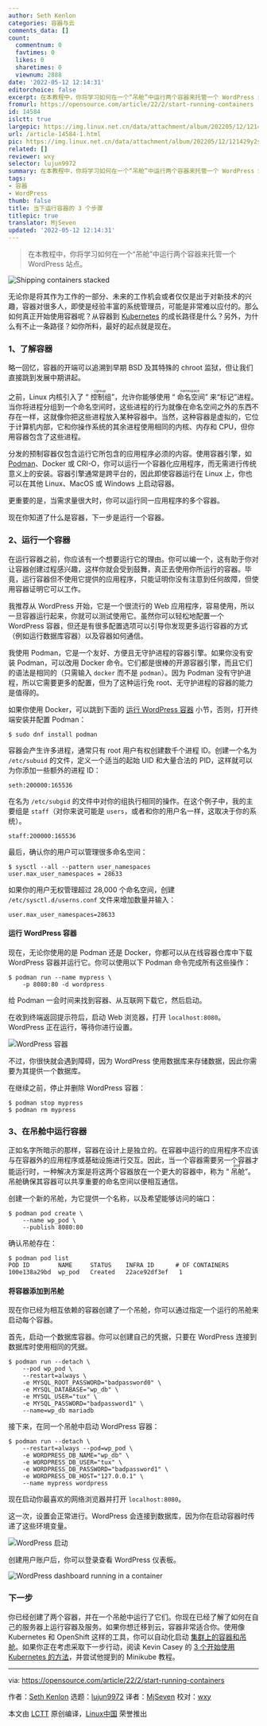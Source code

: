 ```yaml
---
author: Seth Kenlon
categories: 容器与云
comments_data: []
count:
  commentnum: 0
  favtimes: 0
  likes: 0
  sharetimes: 0
  viewnum: 2888
date: '2022-05-12 12:14:31'
editorchoice: false
excerpt: 在本教程中，你将学习如何在一个“吊舱”中运行两个容器来托管一个 WordPress 站点。
fromurl: https://opensource.com/article/22/2/start-running-containers
id: 14584
islctt: true
largepic: https://img.linux.net.cn/data/attachment/album/202205/12/121429y2s9v96rxxk2litk.jpg
url: /article-14584-1.html
pic: https://img.linux.net.cn/data/attachment/album/202205/12/121429y2s9v96rxxk2litk.jpg.thumb.jpg
related: []
reviewer: wxy
selector: lujun9972
summary: 在本教程中，你将学习如何在一个“吊舱”中运行两个容器来托管一个 WordPress 站点。
tags:
- 容器
- WordPress
thumb: false
title: 当下运行容器的 3 个步骤
titlepic: true
translator: MjSeven
updated: '2022-05-12 12:14:31'
---
```



> 
> 在本教程中，你将学习如何在一个“吊舱”中运行两个容器来托管一个 WordPress 站点。
> 
> 
> 


![](/data/attachment/album/202205/12/121429y2s9v96rxxk2litk.jpg "Shipping containers stacked")


无论你是将其作为工作的一部分、未来的工作机会或者仅仅是出于对新技术的兴趣，容器对很多人，即使是经验丰富的系统管理员，可能是非常难以应付的。那么如何真正开始使用容器呢？从容器到 [Kubernetes](https://opensource.com/tags/kubernetes) 的成长路径是什么？另外，为什么有不止一条路径？如你所料，最好的起点就是现在。


### 1、了解容器


略一回忆，容器的开端可以追溯到早期 BSD 及其特殊的 chroot 监狱，但让我们直接跳到发展中期讲起。


之前，Linux 内核引入了 “<ruby> 控制组 <rt>  cgroup </rt></ruby>”，允许你能够使用 “<ruby> 命名空间 <rt>  namespace </rt></ruby>” 来“标记”进程。当你将进程分组到一个命名空间时，这些进程的行为就像在命名空间之外的东西不存在一样，这就像你把这些进程放入某种容器中。当然，这种容器是虚拟的，它位于计算机内部，它和你操作系统的其余进程使用相同的内核、内存和 CPU，但你用容器包含了这些进程。


分发的预制容器仅包含运行它所包含的应用程序必须的内容。使用容器引擎，如 [Podman](https://www.redhat.com/sysadmin/podman-guides-2020)、Docker 或 CRI-O，你可以运行一个容器化应用程序，而无需进行传统意义上的安装。容器引擎通常是跨平台的，因此即使容器运行在 Linux 上，你也可以在其他 Linux、MacOS 或 Windows 上启动容器。


更重要的是，当需求量很大时，你可以运行同一应用程序的多个容器。


现在你知道了什么是容器，下一步是运行一个容器。


### 2、运行一个容器


在运行容器之前，你应该有一个想要运行它的理由。你可以编一个，这有助于你对让容器创建过程感兴趣，这样你就会受到鼓舞，真正去使用你所运行的容器。毕竟，运行容器但不使用它提供的应用程序，只能证明你没有注意到任何故障，但使用容器证明它可以工作。


我推荐从 WordPress 开始，它是一个很流行的 Web 应用程序，容易使用，所以一旦容器运行起来，你就可以测试使用它。虽然你可以轻松地配置一个 WordPress 容器，但还是有很多配置选项可以引导你发现更多运行容器的方式（例如运行数据库容器）以及容器如何通信。


我使用 Podman，它是一个友好、方便且无守护进程的容器引擎。如果你没有安装 Podman，可以改用 Docker 命令。它们都是很棒的开源容器引擎，而且它们的语法是相同的（只需输入 `docker` 而不是 `podman`）。因为 Podman 没有守护进程，所以它需要更多的配置，但为了这种运行免 root、无守护进程的容器的能力是值得的。


如果你使用 Docker，可以跳到下面的 [运行 WordPress 容器](file:///Users/xingyuwang/develop/TranslateProject-wxy/translated/tech/tmp.1zBHYsK8TH#wp) 小节，否则，打开终端安装并配置 Podman：



```
$ sudo dnf install podman

```

容器会产生许多进程，通常只有 root 用户有权创建数千个进程 ID。创建一个名为 `/etc/subuid` 的文件，定义一个适当的起始 UID 和大量合法的 PID，这样就可以为你添加一些额外的进程 ID：



```
seth:200000:165536

```

在名为 `/etc/subgid` 的文件中对你的组执行相同的操作。在这个例子中，我的主要组是 `staff`（对你来说可能是 `users`，或者和你的用户名一样，这取决于你的系统）。



```
staff:200000:165536

```

最后，确认你的用户可以管理很多命名空间：



```
$ sysctl --all --pattern user_namespaces
user.max_user_namespaces = 28633

```

如果你的用户无权管理超过 28,000 个命名空间，创建 `/etc/sysctl.d/userns.conf` 文件来增加数量并输入：



```
user.max_user_namespaces=28633

```

#### 运行 WordPress 容器


现在，无论你使用的是 Podman 还是 Docker，你都可以从在线容器仓库中下载 WordPress 容器并运行它。你可以使用以下 Podman 命令完成所有这些操作：



```
$ podman run --name mypress \
    -p 8080:80 -d wordpress

```

给 Podman 一会时间来找到容器、从互联网下载它，然后启动。


在收到终端返回提示符后，启动 Web 浏览器，打开 `localhost:8080`。WordPress 正在运行，等待你进行设置。


![WordPress 容器](/data/attachment/album/202205/12/121432u8wfzo1qltggjgoo.jpg "WordPress running in a container")


不过，你很快就会遇到障碍，因为 WordPress 使用数据库来存储数据，因此你需要为其提供一个数据库。


在继续之前，停止并删除 WordPress 容器：



```
$ podman stop mypress
$ podman rm mypress

```

### 3、在吊舱中运行容器


正如名字所暗示的那样，容器在设计上是独立的。在容器中运行的应用程序不应该与在容器外的应用程序或基础设施进行交互。因此，当一个容器需要另一个容器才能运行时，一种解决方案是将这两个容器放在一个更大的容器中，称为 “<ruby> 吊舱 <rt>  pod </rt></ruby>”。吊舱确保其容器可以共享重要的命名空间以便相互通信。


创建一个新的吊舱，为它提供一个名称，以及希望能够访问的端口：



```
$ podman pod create \
    --name wp_pod \
    --publish 8080:80

```

确认吊舱存在：



```
$ podman pod list
POD ID        NAME     STATUS    INFRA ID      # OF CONTAINERS
100e138a29bd  wp_pod   Created   22ace92df3ef   1

```

#### 将容器添加到吊舱


现在你已经为相互依赖的容器创建了一个吊舱，你可以通过指定一个运行的吊舱来启动每个容器。


首先，启动一个数据库容器。你可以创建自己的凭据，只要在 WordPress 连接到数据库时使用相同的凭据。



```
$ podman run --detach \
    --pod wp_pod \
    --restart=always \
    -e MYSQL_ROOT_PASSWORD="badpassword0" \
    -e MYSQL_DATABASE="wp_db" \
    -e MYSQL_USER="tux" \
    -e MYSQL_PASSWORD="badpassword1" \
    --name=wp_db mariadb

```

接下来，在同一个吊舱中启动 WordPress 容器：



```
$ podman run --detach \
    --restart=always --pod=wp_pod \
    -e WORDPRESS_DB_NAME="wp_db" \
    -e WORDPRESS_DB_USER="tux" \
    -e WORDPRESS_DB_PASSWORD="badpassword1" \
    -e WORDPRESS_DB_HOST="127.0.0.1" \
    --name mypress wordpress

```

现在启动你最喜欢的网络浏览器并打开 `localhost:8080`。


这一次，设置会正常进行。WordPress 会连接到数据库，因为你在启动容器时传递了这些环境变量。


![WordPress 启动](/data/attachment/album/202205/12/121432qzimdegicdid77eg.jpg "WordPress setup")


创建用户账户后，你可以登录查看 WordPress 仪表板。


![WordPress dashboard running in a container](/data/attachment/album/202205/12/121432aoznhx7grkahae1w.jpg "WordPress dashboard running in a container")


### 下一步


你已经创建了两个容器，并在一个吊舱中运行了它们。你现在已经了解了如何在自己的服务器上运行容器及服务。如果你想迁移到云，容器非常适合你。使用像 Kubernetes 和 OpenShift 这样的工具，你可以自动化启动 [集群上的容器和吊舱](https://enterprisersproject.com/article/2020/9/pod-cluster-container-what-is-difference)。如果你正在考虑采取下一步行动，阅读 Kevin Casey 的 [3 个开始使用 Kubernetes 的方法](https://enterprisersproject.com/article/2019/11/kubernetes-3-ways-get-started)，并尝试他提到的 Minikube 教程。




---


via: <https://opensource.com/article/22/2/start-running-containers>


作者：[Seth Kenlon](https://opensource.com/users/seth) 选题：[lujun9972](https://github.com/lujun9972) 译者：[MjSeven](https://github.com/MjSeven) 校对：[wxy](https://github.com/wxy)


本文由 [LCTT](https://github.com/LCTT/TranslateProject) 原创编译，[Linux中国](https://linux.cn/) 荣誉推出